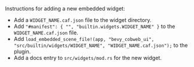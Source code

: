 Instructions for adding a new embedded widget:

- Add a `WIDGET_NAME.caf.json` file to the widget directory.
- Add `"#manifest": { "", "builtin.widgets.WIDGET_NAME" }` to the `WIDGET_NAME.caf.json` file.
- Add `load_embedded_scene_file!(app, "bevy_cobweb_ui", "src/builtin/widgets/WIDGET_NAME", "WIDGET_NAME.caf.json");` to the plugin.
- Add a docs entry to `src/widgets/mod.rs` for the new widget.
